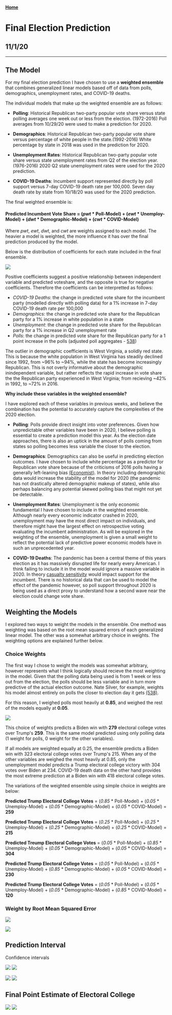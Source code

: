 #### [Home](https://cassidybargell.github.io/election_analytics/)

# Final Election Prediction
## 11/1/20

<hr>

## The Model

For my final election prediction I have chosen to use a **weighted ensemble** that combines generalized linear models based off of data from polls, demographics, unemployment rates, and COVID-19 deaths.

The individual models that make up the weighted ensemble are as follows: 

* **Polling**: Historical Republican two-party popular vote share versus state polling averages one week out or less from the election. (1972-2016) Poll averages from 10/29/20 were used to make a prediction for 2020. 

* **Demographics**: Historical Republican two-party popular vote share versus percentage of white people in the state.(1992-2016) White percentage by state in 2018 was used in the prediction for 2020.

* **Unemployment Rates**: Historical Republican two-party popular vote share versus state unemployment rates from Q2 of the election year. (1976-2016) 2020 Q2 state unemployment rates were used for the 2020 prediction.

* **COVID-19 Deaths**: Incumbent support represented directly by poll support versus 7-day COVID-19 death rate per 100,000. Seven day death rate by state from 10/18/20 was used for the 2020 prediction.

The final weighted ensemble is: 

#### **Predicted Incumbent Vote Share** = (*pwt* * Poll-Model) + (*ewt* * Unemploy-Model) + (*dwt* * Demographic-Model) + (*cwt* * COVID-Model)

Where *pwt*, *ewt*, *dwt*, and *cwt* are weights assigned to each model. The heavier a model is weighted, the more influence it has over the final prediction produced by the model. 

Below is the distribution of coefficients for each state included in the final ensemble.

![](../figures/10_31_hist_coef.png)

Positive coefficients suggest a positive relationship between independent variable and predicted voteshare, and the opposite is true for negative coefficients. Therefore the coefficients can be interpretted as follows: 

* *COVID-19 Deaths*: the change in predicted vote share for the incumbent party (modelled directly with polling data) for a 1% increase in 7-day COVID-19 death rate per 100,000
* *Demographics*: the change in predicted vote share for the Republican party for a 1% increase in white population in a state
* *Unemployment*: the change in predicted vote share for the Republican party for a 1% increase in Q2 unemployment rate 
* *Polls*: the change in predicted vote share for the Republican party for a 1 point increase in the polls (adjusted poll aggregates - [538](https://projects.fivethirtyeight.com/polls/))

The outlier in demographic coefficients is West Virginia, a solidly red state. This is because the white population in West Virginia has steadily declined since 1992, from ~96% to ~94%, while the state has become increasingly Republican. This is not overly informative about the demographic inindependent variable, but rather reflects the rapid increase in vote share the the Republican party experienced in West Virginia; from recieving ~42% in 1992, to ~72% in 2016. 

**Why include these variables in the weighted ensemble?**

I have explored each of these variables in previous weeks, and believe the combination has the potential to accurately capture the complexities of the 2020 election. 

* **Polling**: Polls provide direct insight into voter preferences. Given how unpredictable other variables have been in 2020, I believe polling is essential to create a prediction model this year. As the election date approaches, there is also an uptick in the amount of polls coming from states so polling becomes less variable the closer to the election. 

* **Demographics**: Demographics can also be useful in predicting election outcomes. I have chosen to include white percentage as a predictor for Republican vote share because of the criticisms of 2016 polls having a generally left-leaning bias [(Economist)](https://projects.economist.com/us-2020-forecast/president/how-this-works). In theory including demographic data would increase the stability of the model for 2020 (the pandemic has not drastically altered demographic makeup of states), while also perhaps balancing any potential skewed polling bias that might not yet be detectable. 

* **Unemployment Rates**: Unemployment is the only economic fundamental I have chosen to include in the weighted ensemble. Although nearly every economic indicator crashed in 2020, unemployment may have the most direct impact on individuals, and therefore might have the largest effect on retrospective voting evaluating the incumbent administration. As will be explored in the weighting of the ensemble, unemployment is given a small weight to reflect the potential lack of predictive power economic models have in such an unprecedented year. 

* **COVID-19 Deaths**: The pandemic has been a central theme of this years election as it has massively disrupted life for nearly every American. I think failing to include it in the model would ignore a massive variable in 2020. In theory [casualty sensitivity](https://www-journals-uchicago-edu.ezp-prod1.hul.harvard.edu/doi/pdfplus/10.1111%2Fj.1468-2508.2007.00564.x) would impact support for the incumbent. There is no historical data that can be used to model the effect of the pandemic however, so poll support throughout 2020 is being used as a direct proxy to understand how a second wave near the election could change vote share. 

## Weighting the Models

I explored two ways to weight the models in the ensemble. One method was weighting was based on the root mean squared errors of each generalized linear model. The other was a somewhat arbitrary choice in weights. The weighting options are explained further below. 

### Choice Weights

The first way I chose to weight the models was somewhat arbitrary, however represents what I think logically should recieve the most weighting in the model. Given that the polling data being used is from 1 week or less out from the election, the polls should be less variable and in turn more predictive of the actual election outcome. Nate Silver, for example, weights his model almost entirely on polls the closer to election day it gets [(538)](https://fivethirtyeight.com/features/how-fivethirtyeights-2020-presidential-forecast-works-and-whats-different-because-of-covid-19/).

For this reason, I weighed polls most heavily at **0.85**, and weighed the rest of the models equally at **0.05**. 

![](../figures/10_31_predictionmap.png)

This choice of weights predicts a Biden win with **279** electoral college votes over Trump's **259**. This is the same model predicted using only polling data (1 weight for polls, 0 weight for the other variables).

If all models are weighted equally at 0.25, the ensemble predicts a Biden win with 323 electoral college votes over Trump's 215. When any of the other variables are weighed the most heavily at 0.85, only the unemployment model predicts a Trump electoral college victory with 304 votes over Biden at 234. COVID-19 death data on the other hand provides the most extreme prediction at a Biden win with 418 electoral college votes. 

The variations of the weighted ensemble using simple choice in weights are below: 

**Predicted Trump Electoral College Votes** = (*0.85* * Poll-Model) + (*0.05* * Unemploy-Model) + (*0.05* * Demographic-Model) + (*0.05* * COVID-Model) = **259**

**Predicted Trump Electoral College Votes** = (*0.25* * Poll-Model) + (*0.25* * Unemploy-Model) + (*0.25* * Demographic-Model) + (*0.25* * COVID-Model) = **215**

**Predicted Treump Electoral College Votes** = (*0.05* * Poll-Model) + (*0.85* * Unemploy-Model) + (*0.05* * Demographic-Model) + (*0.05* * COVID-Model) = **304**

**Predicted Trump Electoral College Votes** = (*0.05* * Poll-Model) + (*0.05* * Unemploy-Model) + (*0.85* * Demographic-Model) + (*0.05* * COVID-Model) = **230**

**Predicted Trump Electoral College Votes** = (*0.05* * Poll-Model) + (*0.05* * Unemploy-Model) + (*0.05* * Demographic-Model) + (*0.85* * COVID-Model) = **120**

### Weight by Root Mean Squared Error

![](../figures/10_31_hist_rmse.png)

![](../figures/rmse_10_31_predictionmap.png)

## Prediction Interval

Confidence intervals

![](../figures/rmse_10_31_ci_predictions.png)
![](../figures/rmse_10_31_swing.png)

![](../figures/10_31_ci_predictions.png)
![](../figures/10_31_swing.png)


## Final Point Estimate of Electoral College

![](../figures/10_31_predictionmap_winners.png)
![](../figures/rmse_10_31_predictionmap_winners.png)


